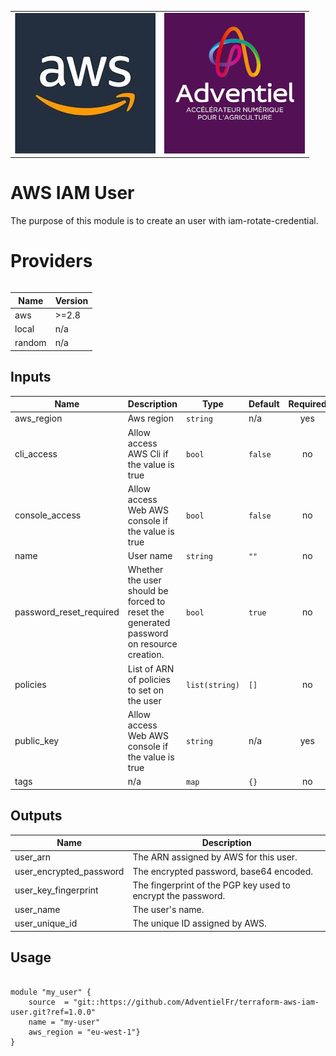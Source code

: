 <p align="center">
  <table>
    <tr>
      <td style="text-align: center; vertical-align: middle;"><img src="_docs/logo_aws.jpg"/></td>
      <td style="text-align: center; vertical-align: middle;"><img src="_docs/logo_adv.jpg"/></td>
    </tr>
  <table>
</p>

# AWS IAM User

The purpose of this module is to create an user with iam-rotate-credential.

# Providers

| Name | Version |
|------|---------|
| aws | >=2.8 |
| local | n/a |
| random | n/a |

## Inputs

| Name | Description | Type | Default | Required |
|------|-------------|------|---------|:-----:|
| aws\_region | Aws region | `string` | n/a | yes |
| cli\_access | Allow access AWS Cli if the value is true | `bool` | `false` | no |
| console\_access | Allow access Web AWS console if the value is true | `bool` | `false` | no |
| name | User name | `string` | `""` | no |
| password\_reset\_required | Whether the user should be forced to reset the generated password on resource creation. | `bool` | `true` | no |
| policies | List of ARN of policies to set on the user | `list(string)` | `[]` | no |
| public\_key | Allow access Web AWS console if the value is true | `string` | n/a | yes |
| tags | n/a | `map` | `{}` | no |

## Outputs

| Name | Description |
|------|-------------|
| user\_arn | The ARN assigned by AWS for this user. |
| user\_encrypted\_password | The encrypted password, base64 encoded. |
| user\_key\_fingerprint | The fingerprint of the PGP key used to encrypt the password. |
| user\_name | The user's name. |
| user\_unique\_id | The unique ID assigned by AWS. |

## Usage

`````

module "my_user" {
    source  = "git::https://github.com/AdventielFr/terraform-aws-iam-user.git?ref=1.0.0"
    name = "my-user"
    aws_region = "eu-west-1"}
}
`````
